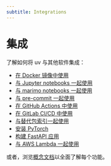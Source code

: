 ```yaml
---
subtitle: Integrations
---
```


# 集成

了解如何将 uv 与其他软件集成：

- [在 Docker 镜像中使用](./docker.md)
- [与 Jupyter notebooks 一起使用](./jupyter.md)
- [与 marimo notebooks 一起使用](./marimo.md)
- [与 pre-commit 一起使用](./pre-commit.md)
- [在 GitHub Actions 中使用](./github.md)
- [在 GitLab CI/CD 中使用](./gitlab.md)
- [与替代包索引一起使用](./alternative-indexes.md)
- [安装 PyTorch](./pytorch.md)
- [构建 FastAPI 应用](./fastapi.md)
- [与 AWS Lambda 一起使用](./aws-lambda.md)

或者，浏览[概念文档](../../concepts/index.md)以全面了解每个功能。
